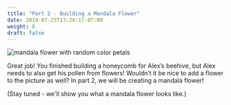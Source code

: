 ```yaml
---
title: "Part 2 - Building a Mandala Flower"
date: 2019-07-25T13:24:17-07:00
weight: 8
draft: false
---
```


![mandala flower with random color petals](https://paper-attachments.dropbox.com/s_F078714AB8FA59FD292476DB5E3304D54CD817148B6A8087A90D63D6C59A7C0D_1563989900782_mandala+colors.PNG)

Great job! You finished building a honeycomb for Alex’s beehive, but Alex needs to also get his pollen from flowers! Wouldn’t it be nice to add a flower to the picture as well? In part 2, we will be creating a mandala flower!

(Stay tuned - we'll show you what a mandala flower looks like.)
